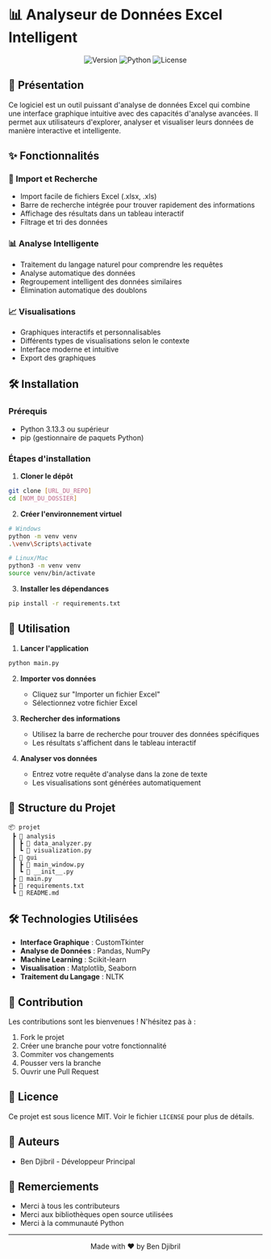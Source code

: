 # 📊 Analyseur de Données Excel Intelligent

<div align="center">

![Version](https://img.shields.io/badge/version-1.0.0-blue)
![Python](https://img.shields.io/badge/python-3.13.3-green)
![License](https://img.shields.io/badge/license-MIT-orange)

</div>

## 🚀 Présentation

Ce logiciel est un outil puissant d'analyse de données Excel qui combine une interface graphique intuitive avec des capacités d'analyse avancées. Il permet aux utilisateurs d'explorer, analyser et visualiser leurs données de manière interactive et intelligente.

## ✨ Fonctionnalités

### 📁 Import et Recherche
- Import facile de fichiers Excel (.xlsx, .xls)
- Barre de recherche intégrée pour trouver rapidement des informations
- Affichage des résultats dans un tableau interactif
- Filtrage et tri des données

### 📊 Analyse Intelligente
- Traitement du langage naturel pour comprendre les requêtes
- Analyse automatique des données
- Regroupement intelligent des données similaires
- Élimination automatique des doublons

### 📈 Visualisations
- Graphiques interactifs et personnalisables
- Différents types de visualisations selon le contexte
- Interface moderne et intuitive
- Export des graphiques

## 🛠️ Installation

### Prérequis
- Python 3.13.3 ou supérieur
- pip (gestionnaire de paquets Python)

### Étapes d'installation

1. **Cloner le dépôt**
```bash
git clone [URL_DU_REPO]
cd [NOM_DU_DOSSIER]
```

2. **Créer l'environnement virtuel**
```bash
# Windows
python -m venv venv
.\venv\Scripts\activate

# Linux/Mac
python3 -m venv venv
source venv/bin/activate
```

3. **Installer les dépendances**
```bash
pip install -r requirements.txt
```

## 🚀 Utilisation

1. **Lancer l'application**
```bash
python main.py
```

2. **Importer vos données**
   - Cliquez sur "Importer un fichier Excel"
   - Sélectionnez votre fichier Excel

3. **Rechercher des informations**
   - Utilisez la barre de recherche pour trouver des données spécifiques
   - Les résultats s'affichent dans le tableau interactif

4. **Analyser vos données**
   - Entrez votre requête d'analyse dans la zone de texte
   - Les visualisations sont générées automatiquement

## 📁 Structure du Projet

```
📦 projet
 ┣ 📂 analysis
 ┃ ┣ 📜 data_analyzer.py
 ┃ ┗ 📜 visualization.py
 ┣ 📂 gui
 ┃ ┣ 📜 main_window.py
 ┃ ┗ 📜 __init__.py
 ┣ 📜 main.py
 ┣ 📜 requirements.txt
 ┗ 📜 README.md
```

## 🛠️ Technologies Utilisées

- **Interface Graphique** : CustomTkinter
- **Analyse de Données** : Pandas, NumPy
- **Machine Learning** : Scikit-learn
- **Visualisation** : Matplotlib, Seaborn
- **Traitement du Langage** : NLTK

## 🤝 Contribution

Les contributions sont les bienvenues ! N'hésitez pas à :
1. Fork le projet
2. Créer une branche pour votre fonctionnalité
3. Commiter vos changements
4. Pousser vers la branche
5. Ouvrir une Pull Request

## 📝 Licence

Ce projet est sous licence MIT. Voir le fichier `LICENSE` pour plus de détails.

## 👥 Auteurs

- Ben Djibril - Développeur Principal

## 🙏 Remerciements

- Merci à tous les contributeurs
- Merci aux bibliothèques open source utilisées
- Merci à la communauté Python

---

<div align="center">
Made with ❤️ by Ben Djibril
</div>
